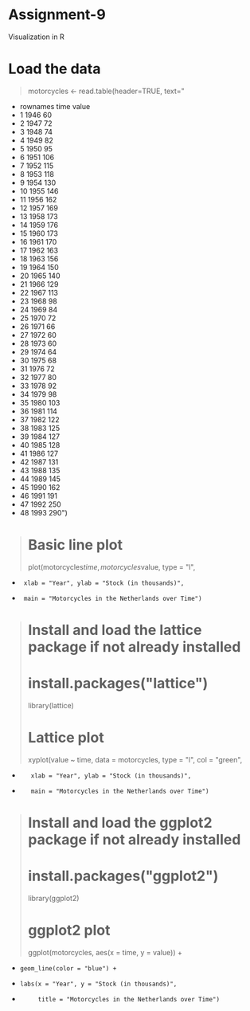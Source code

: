 # Assignment-9
Visualization in R
# Load the data
> motorcycles <- read.table(header=TRUE, text="
+ rownames time value
+ 1 1946 60
+ 2 1947 72
+ 3 1948 74
+ 4 1949 82
+ 5 1950 95
+ 6 1951 106
+ 7 1952 115
+ 8 1953 118
+ 9 1954 130
+ 10 1955 146
+ 11 1956 162
+ 12 1957 169
+ 13 1958 173
+ 14 1959 176
+ 15 1960 173
+ 16 1961 170
+ 17 1962 163
+ 18 1963 156
+ 19 1964 150
+ 20 1965 140
+ 21 1966 129
+ 22 1967 113
+ 23 1968 98
+ 24 1969 84
+ 25 1970 72
+ 26 1971 66
+ 27 1972 60
+ 28 1973 60
+ 29 1974 64
+ 30 1975 68
+ 31 1976 72
+ 32 1977 80
+ 33 1978 92
+ 34 1979 98
+ 35 1980 103
+ 36 1981 114
+ 37 1982 122
+ 38 1983 125
+ 39 1984 127
+ 40 1985 128
+ 41 1986 127
+ 42 1987 131
+ 43 1988 135
+ 44 1989 145
+ 45 1990 162
+ 46 1991 191
+ 47 1992 250
+ 48 1993 290")
> 
> # Basic line plot
> plot(motorcycles$time, motorcycles$value, type = "l", 
+      xlab = "Year", ylab = "Stock (in thousands)",
+      main = "Motorcycles in the Netherlands over Time")
> 
> # Install and load the lattice package if not already installed
> # install.packages("lattice")
> library(lattice)
> 
> # Lattice plot
> xyplot(value ~ time, data = motorcycles, type = "l", col = "green",
+        xlab = "Year", ylab = "Stock (in thousands)",
+        main = "Motorcycles in the Netherlands over Time")
> 
> # Install and load the ggplot2 package if not already installed
> # install.packages("ggplot2")
> library(ggplot2)
> 
> # ggplot2 plot
> ggplot(motorcycles, aes(x = time, y = value)) +
+     geom_line(color = "blue") +
+     labs(x = "Year", y = "Stock (in thousands)",
+          title = "Motorcycles in the Netherlands over Time")

